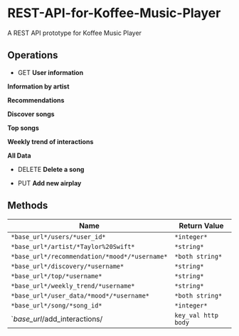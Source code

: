# REST-API-for-Koffee-Music-Player
A REST API prototype for Koffee Music Player

## Operations
+ GET
**User information**   

**Information by artist**   

**Recommendations**   

**Discover songs**   

**Top songs**   

**Weekly trend of interactions**   

**All Data**   


+ DELETE
**Delete a song**   


+ PUT 
**Add new airplay**   

## Methods
| Name        									    | Return Value        |      
| ------------------------------------------------- |---------------------|
| `*base_url*/users/*user_id*`                      | `*integer*`         | 
| `*base_url*/artist/*Taylor%20Swift*`              | `*string*`          |
| `*base_url*/recommendation/*mood*/*username*`     | `*both string*`     |
| `*base_url*/discovery/*username*`					| `*string*`		  |
| `*base_url*/top/*username*`						| `*string*`          |
| `*base_url*/weekly_trend/*username*`				| `*string*`          |
| `*base_url*/user_data/*mood*/*username*`			| `*both string*`     |
| `*base_url*/song/*song_id*`						| `*integer*`         |
| `*base_url*/add_interactions/						| `key_val http body` |
